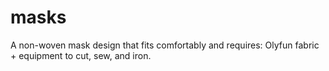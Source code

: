 # masks
A non-woven mask design that fits comfortably and requires: Olyfun fabric + equipment to cut, sew, and iron.
